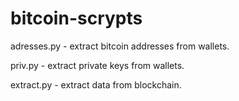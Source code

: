 # bitcoin-scrypts

adresses.py - extract bitcoin addresses from wallets.

priv.py     - extract private keys from wallets.

extract.py  - extract data from blockchain.
